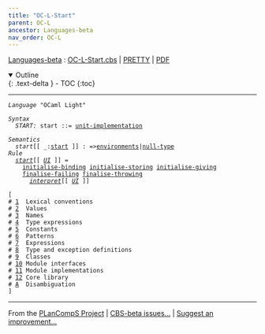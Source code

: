 ```yaml
---
title: "OC-L-Start"
parent: OC-L
ancestor: Languages-beta
nav_order: OC-L
---
```


[Languages-beta] : [OC-L-Start.cbs] \| [PRETTY] \| [PDF]

<details open markdown="block">
  <summary>
    Outline
  </summary>
  {: .text-delta }
- TOC
{:toc}
</details>

----
<div class="highlighter-rouge"><pre class="highlight"><code><i class="keyword">Language</i> <span id="Language_OCaml Light">"OCaml Light"</span></code></pre></div>
<div class="highlighter-rouge"><pre class="highlight"><code><i class="keyword">Syntax</i>
  <i class="keyword"></i><i class="var"><i class="var"><span id="VariableStem_START">START</span></i>:</i> <span class="syn-name"><span id="SyntaxName_start">start</span></span> ::= <span class="syn-name"><a href="../OC-L-11-Module-Implementations/index.html#SyntaxName_unit-implementation">unit-implementation</a></span></code></pre></div>

<div class="highlighter-rouge"><pre class="highlight"><code><i class="keyword">Semantics</i>
  <i class="sem-name"><span id="SemanticsName_start">start</span></i>[[ _:<span class="syn-name"><a href="#SyntaxName_start">start</a></span> ]] : =><span class="name"><a href="../../../../../Funcons-beta/Computations/Normal/Binding/index.html#Name_environments">environments</a></span>|<span class="name"><a href="../../../../../Funcons-beta/Values/Primitive/Null/index.html#Name_null-type">null-type</a></span>
<i class="keyword">Rule</i>
  <i class="sem-name"><a href="#SemanticsName_start">start</a></i>[[ <span id="Variable41_UI"><i class="var"><a href="../OC-L-11-Module-Implementations/index.html#VariableStem_UI">UI</a></i></span> ]] = 
    <span class="name"><a href="../../../../../Funcons-beta/Computations/Normal/Binding/index.html#Name_initialise-binding">initialise-binding</a></span> <span class="name"><a href="../../../../../Funcons-beta/Computations/Normal/Storing/index.html#Name_initialise-storing">initialise-storing</a></span> <span class="name"><a href="../../../../../Funcons-beta/Computations/Normal/Giving/index.html#Name_initialise-giving">initialise-giving</a></span>
    <span class="name"><a href="../../../../../Funcons-beta/Computations/Abnormal/Failing/index.html#Name_finalise-failing">finalise-failing</a></span> <span class="name"><a href="../../../../../Funcons-beta/Computations/Abnormal/Throwing/index.html#Name_finalise-throwing">finalise-throwing</a></span>
      <i class="sem-name"><a href="../OC-L-11-Module-Implementations/index.html#SemanticsName_interpret">interpret</a></i>[[ <a href="#Variable41_UI"><i class="var">UI</i></a> ]]</code></pre></div>
<div class="highlighter-rouge"><pre class="highlight"><code>[
# <a href="../OC-L-01-Lexical-Conventions/index.html#SectionNumber_1">1</a>  Lexical conventions
# <a href="../OC-L-02-Values/index.html#SectionNumber_2">2</a>  Values
# <a href="../OC-L-03-Names/index.html#SectionNumber_3">3</a>  Names
# <a href="../OC-L-04-Type-Expressions/index.html#SectionNumber_4">4</a>  Type expressions
# <a href="../OC-L-05-Constants/index.html#SectionNumber_5">5</a>  Constants
# <a href="../OC-L-06-Patterns/index.html#SectionNumber_6">6</a>  Patterns
# <a href="../OC-L-07-Expressions/index.html#SectionNumber_7">7</a>  Expressions
# <a href="../OC-L-08-Type-and-Exception-Definitions/index.html#SectionNumber_8">8</a>  Type and exception definitions
# <a href="../OC-L-09-Classes/index.html#SectionNumber_9">9</a>  Classes
# <a href="../OC-L-10-Module-Types/index.html#SectionNumber_10">10</a> Module interfaces
# <a href="../OC-L-11-Module-Implementations/index.html#SectionNumber_11">11</a> Module implementations
# <a href="../OC-L-12-Core-Library/index.html#SectionNumber_12">12</a> Core library
# <a href="../OC-L-A-Disambiguation/index.html#SectionNumber_A">A</a>  Disambiguation
]</code></pre></div>



[Funcons-beta]: /CBS-beta/docs/Funcons-beta
  "FUNCONS-BETA"
[Unstable-Funcons-beta]: /CBS-beta/docs/Unstable-Funcons-beta
  "UNSTABLE-FUNCONS-BETA"
[Languages-beta]: /CBS-beta/docs/Languages-beta
  "LANGUAGES-BETA"
[Unstable-Languages-beta]: /CBS-beta/docs/Unstable-Languages-beta
  "UNSTABLE-LANGUAGES-BETA"
[CBS-beta]: /CBS-beta
  "CBS-BETA"
[OC-L-Start.cbs]: https://github.com/plancomps/CBS-beta/blob/master/Languages-beta/OCaml-Light/OC-L-cbs/OC-L/OC-L-Start/OC-L-Start.cbs
  "CBS SOURCE FILE ON GITHUB"
[PLAIN]: /CBS-beta/docs/Languages-beta/OCaml-Light/OC-L-cbs/OC-L/OC-L-Start
  "CBS SOURCE WEB PAGE"
[PRETTY]: /CBS-beta/math/Languages-beta/OCaml-Light/OC-L-cbs/OC-L/OC-L-Start
  "CBS-KATEX WEB PAGE"
[PDF]: /CBS-beta/math/Languages-beta/OCaml-Light/OC-L-cbs/OC-L/OC-L-Start/OC-L-Start.pdf
  "CBS-LATEX PDF FILE"
[PLanCompS Project]: https://plancomps.github.io
  "PROGRAMMING LANGUAGE COMPONENTS AND SPECIFICATIONS PROJECT HOME PAGE"

____

From the [PLanCompS Project] | [CBS-beta issues...] | [Suggest an improvement...]

[CBS-beta issues...]: https://github.com/plancomps/CBS-beta/issues
   "CBS-BETA ISSUE REPORTS ON GITHUB"
 [Suggest an improvement...]: mailto:plancomps@gmail.com?Subject=CBS-beta%20-%20comment&Body=Re%3A%20CBS-beta%20specification%20at%20OC-L/OC-L-Start/OC-L-Start.cbs%0A%0AComment/Query/Issue/Suggestion%3A%0A%0A%0ASignature%3A%0A
   "GENERATE AN EMAIL TEMPLATE"
